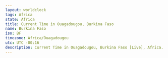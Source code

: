 ```yaml
---
layout: worldclock
tags: Africa
state: Africa
title: Current Time in Ouagadougou, Burkina Faso
name: Burkina Faso
iso: BF
timezone: Africa/Ouagadougou
utc: UTC -00:16
description: Current Time in Ouagadougou, Burkina Faso [Live], Africa. Live update now time in Ouagadougou, timezone Africa/Ouagadougou, UTC -00:16, Country ISO code & Current Local Time.
---
```


